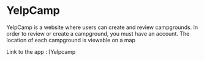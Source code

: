 # YelpCamp


YelpCamp is a website where users can create and review campgrounds. In order to review or create a campground, you must have an account.
The location of each campground is viewable on a map

Link to the app : [Yelpcamp
[](https://yelpcamp2-production.up.railway.app/](https://yelpcamp2-cere.onrender.com))
